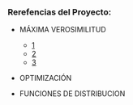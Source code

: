 ### Rerefencias del Proyecto:

* MÁXIMA VEROSIMILITUD
   - [1](https://)
   - [2](https://)
   - [3](http://)


* OPTIMIZACIÓN





* FUNCIONES DE DISTRIBUCION
